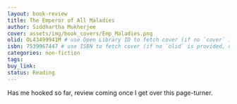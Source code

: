 ```yaml
---
layout: book-review
title: The Emperor of All Maladies
author: Siddhartha Mukherjee
cover: assets/img/book_covers/Emp_Maladies.png
olid: OL43499941M # use Open Library ID to fetch cover (if no `cover` is provided)
isbn: 7539967447 # use ISBN to fetch cover (if no `olid` is provided, dashes are optional)
categories: non-fiction
tags: 
buy_link: 
status: Reading
---
```


Has me hooked so far, review coming once I get over this page-turner.
